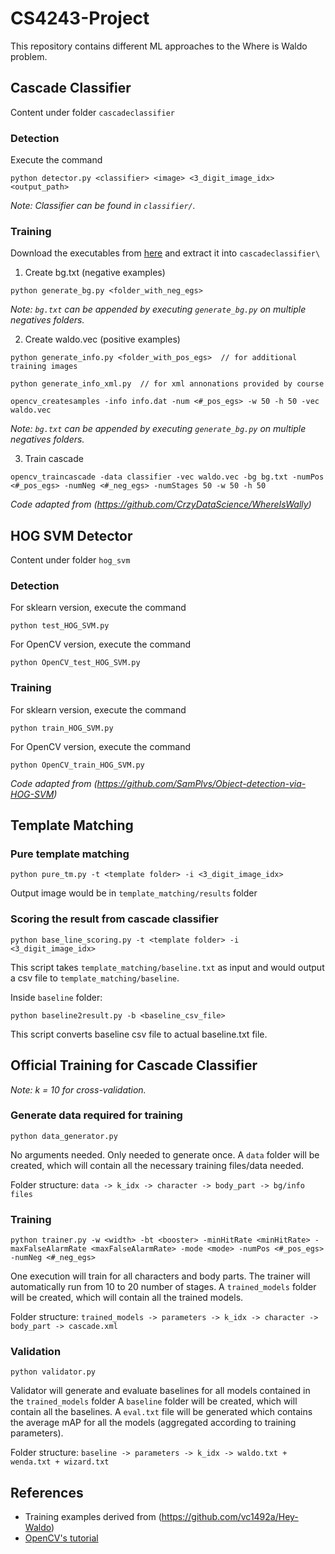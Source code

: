 # CS4243-Project

This repository contains different ML approaches to the Where is Waldo problem.

## Cascade Classifier

Content under folder `cascadeclassifier`

### Detection

Execute the command 
```
python detector.py <classifier> <image> <3_digit_image_idx> <output_path>
```
*Note: Classifier can be found in `classifier/`.*


### Training

Download the executables from [here](https://s3.ap-south-1.amazonaws.com/mediumarticlebucketclassifer/OpenCV_Dependencies.rar) and extract it into `cascadeclassifier\` 

1) Create bg.txt (negative examples)
```
python generate_bg.py <folder_with_neg_egs>
```

*Note: `bg.txt` can be appended by executing `generate_bg.py` on multiple negatives folders.*

2) Create waldo.vec (positive examples)
```
python generate_info.py <folder_with_pos_egs>  // for additional training images

python generate_info_xml.py  // for xml annonations provided by course

opencv_createsamples -info info.dat -num <#_pos_egs> -w 50 -h 50 -vec waldo.vec
```

*Note: `bg.txt` can be appended by executing `generate_bg.py` on multiple negatives folders.*

3) Train cascade
```
opencv_traincascade -data classifier -vec waldo.vec -bg bg.txt -numPos <#_pos_egs> -numNeg <#_neg_egs> -numStages 50 -w 50 -h 50
```

*Code adapted from (https://github.com/CrzyDataScience/WhereIsWally)*

## HOG SVM Detector

Content under folder `hog_svm`

### Detection

For sklearn version, execute the command 
```
python test_HOG_SVM.py
```

For OpenCV version, execute the command
```
python OpenCV_test_HOG_SVM.py
```

### Training

For sklearn version, execute the command 
```
python train_HOG_SVM.py
```

For OpenCV version, execute the command
```
python OpenCV_train_HOG_SVM.py
```

*Code adapted from (https://github.com/SamPlvs/Object-detection-via-HOG-SVM)*

## Template Matching

### Pure template matching

```
python pure_tm.py -t <template folder> -i <3_digit_image_idx>
```

Output image would be in `template_matching/results` folder

### Scoring the result from cascade classifier

```
python base_line_scoring.py -t <template folder> -i <3_digit_image_idx>
```

This script takes `template_matching/baseline.txt` as input and would output a csv file to `template_matching/baseline`.

Inside `baseline` folder:

```
python baseline2result.py -b <baseline_csv_file>
```

This script converts baseline csv file to actual baseline.txt file.

## Official Training for Cascade Classifier

*Note: k = 10 for cross-validation.*

### Generate data required for training

```
python data_generator.py
```

No arguments needed. Only needed to generate once.
A `data` folder will be created, which will contain all the necessary training files/data needed.

Folder structure: `data -> k_idx -> character -> body_part -> bg/info files`

### Training

```
python trainer.py -w <width> -bt <booster> -minHitRate <minHitRate> -maxFalseAlarmRate <maxFalseAlarmRate> -mode <mode> -numPos <#_pos_egs> -numNeg <#_neg_egs>
```

One execution will train for all characters and body parts.
The trainer will automatically run from 10 to 20 number of stages.
A `trained_models` folder will be created, which will contain all the trained models.

Folder structure: `trained_models -> parameters -> k_idx -> character -> body_part -> cascade.xml`

### Validation

```
python validator.py
```

Validator will generate and evaluate baselines for all models contained in the `trained_models` folder
A `baseline` folder will be created, which will contain all the baselines.
A `eval.txt` file will be generated which contains the average mAP for all the models (aggregated according to training parameters).

Folder structure: `baseline -> parameters -> k_idx -> waldo.txt + wenda.txt + wizard.txt`

## References
- Training examples derived from (https://github.com/vc1492a/Hey-Waldo)
- [OpenCV's tutorial](https://docs.opencv.org/trunk/dc/d88/tutorial_traincascade.html)















